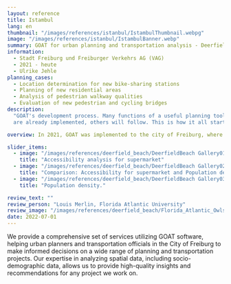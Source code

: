 ```yaml
---
layout: reference
title: Istambul
lang: en
thumbnail: "/images/references/istanbul/IstambulThumbnail.webpg"
image: "/images/references/istanbul/IstambulBanner.webp"
summary: GOAT for urban planning and transportation analysis - Deerfield Beach, Florida
information:
  - Stadt Freiburg und Freiburger Verkehrs AG (VAG)
  - 2021 - heute
  - Ulrike Jehle
planning_cases:
  - Location determination for new bike-sharing stations
  - Planning of new residential areas
  - Analysis of pedestrian walkway qualities
  - Evaluation of new pedestrian and cycling bridges
description:
  "GOAT's development process. Many functions of a useful planning tool
  are already implemented, others will follow. This is how it all started:"

overview: In 2021, GOAT was implemented to the city of Freiburg, where it was developed with new features as part of an innovation project. Since then, the software has been used by the City of Freiburg's Urban Planning Department and the VAG, among others, to conduct needs and location analyses for new bike-sharing stations. A wide range of spatial data, including socio-demographic data, is used for this purpose.

slider_items:
  - image: "/images/references/deerfield_beach/DeerfieldBeach Gallery01.webp"
    title: "Accessibility analysis for supermarket"
  - image: "/images/references/deerfield_beach/DeerfieldBeach Gallery02.webp"
    title: "Comparison: Accessibility for supermarket and Population density."
  - image: "/images/references/deerfield_beach/DeerfieldBeach Gallery03.webp"
    title: "Population density."

review_text: ""
review_person: "Louis Merlin, Florida Atlantic University"
review_image: "/images/references/deerfield_beach/Florida_Atlantic_Owls_logo.webp"
date: 2022-07-01
---
```


We provide a comprehensive set of services utilizing GOAT software, helping urban planners and transportation officials in the City of Freiburg to make informed decisions on a wide range of planning and transportation projects. Our expertise in analyzing spatial data, including socio-demographic data, allows us to provide high-quality insights and recommendations for any project we work on.